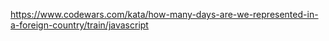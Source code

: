 https://www.codewars.com/kata/how-many-days-are-we-represented-in-a-foreign-country/train/javascript
